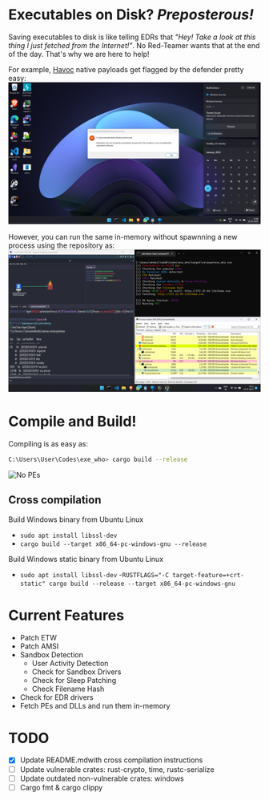 # Executables on Disk? _Preposterous!_

Saving executables to disk is like telling EDRs that _"Hey! Take a look at this thing I just fetched from the Internet!"_. No Red-Teamer wants that at the end of the day. That's why we are here to help!

For example, [Havoc](https://github.com/HavocFramework/Havoc) native payloads get flagged by the defender pretty easy:
![](./img/havoc_native.png)
 
However, you can run the same in-memory without spawnning a new process using the repository as:
![](./img/havoc_inmemory.png)
 
# Compile and Build!
Compiling is as easy as:
```bash
C:\Users\User\Codes\exe_who> cargo build --release
```
![No PEs](https://github.com/whokilleddb/exe_who/blob/main/img/poc.png?raw=true)

## Cross compilation
Build Windows binary from Ubuntu Linux
- `sudo apt install libssl-dev`
- `cargo build --target x86_64-pc-windows-gnu --release`

Build Windows static binary from Ubuntu Linux
- `sudo apt install libssl-dev`
-`RUSTFLAGS="-C target-feature=+crt-static" cargo build --release --target x86_64-pc-windows-gnu` 

# Current Features
- Patch ETW
- Patch AMSI
- Sandbox Detection
  - User Activity Detection
  - Check for Sandbox Drivers
  - Check for Sleep Patching
  - Check Filename Hash
- Check for EDR drivers
- Fetch PEs and DLLs and run them in-memory

# TODO
- [X] Update README.mdwith cross compilation instructions
- [ ] Update vulnerable crates: rust-crypto, time, rustc-serialize
- [ ] Update outdated non-vulnerable crates: windows
- [ ] Cargo fmt & cargo clippy